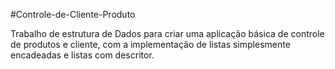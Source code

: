 #Controle-de-Cliente-Produto

Trabalho de estrutura de Dados para criar uma aplicação básica de controle de produtos e cliente, com a implementação de listas 
simplesmente encadeadas e listas com descritor.
